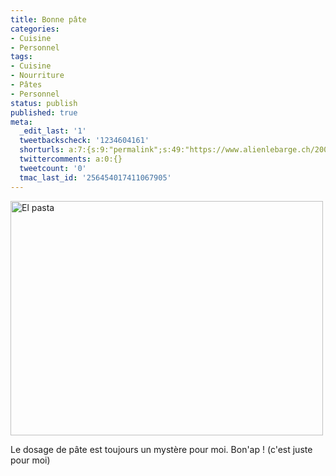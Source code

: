 ```yaml
---
title: Bonne pâte
categories:
- Cuisine
- Personnel
tags:
- Cuisine
- Nourriture
- Pâtes
- Personnel
status: publish
published: true
meta:
  _edit_last: '1'
  tweetbackscheck: '1234604161'
  shorturls: a:7:{s:9:"permalink";s:49:"https://www.alienlebarge.ch/2008/12/09/bonne-pate/";s:7:"tinyurl";s:25:"https://tinyurl.com/d5xago";s:4:"isgd";s:17:"https://is.gd/ikhl";s:5:"bitly";s:20:"https://bit.ly/2iTH6M";s:5:"snipr";s:22:"https://snipr.com/b9xuh";s:5:"snurl";s:22:"https://snurl.com/b9xuh";s:7:"snipurl";s:24:"https://snipurl.com/b9xuh";}
  twittercomments: a:0:{}
  tweetcount: '0'
  tmac_last_id: '256454017411067905'
---
```

<img class="alignnone size-medium wp-image-853" title="El pasta" src="https://dlgjp9x71cipk.cloudfront.net/2008/12/pates1-500x375.jpg" alt="El pasta" width="500" height="375" />

Le dosage de pâte est toujours un mystère pour moi.
Bon'ap ! (c'est juste pour moi)
